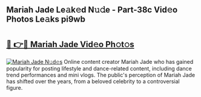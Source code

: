 ## Mariah Jade Le𝚊k𝚎d N𝚞𝚍e - Part-38c Vid𝚎o Photos Le𝚊ks pi9wb

# <h2><a href="http://fbepmxg.evod.top/?m=Mariah+Jade">🔗 👉🔴 Mariah Jade Vid𝚎o Ph𝚘t𝚘s</a></h2>

[![Mariah Jade N𝚞d𝚎s](https://i.imgur.com/8V9OHl7.gif)](http://fbepmxg.evod.top/?m=Mariah+Jade)
Online content creator Mariah Jade who has gained popularity for posting lifestyle and dance-related content, including dance trend performances and mini vlogs. The public's perception of Mariah Jade has shifted over the years, from a beloved celebrity to a controversial figure. 

